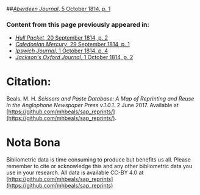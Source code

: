 ##[*Aberdeen Journal*, 5 October 1814, p. 1](https://mhbeals.github.io/sap_html/Aberdeen-Journal/Aberdeen-Journal-5-October-1814-p-1)

### Content from this page previously appeared in:
+ [*Hull Packet*, 20 September 1814, p. 2](https://mhbeals.github.io/sap_html/Hull-Packet/Hull-Packet-20-September-1814-p-2)
+ [*Caledonian Mercury*, 29 September 1814, p. 1](https://mhbeals.github.io/sap_html/Caledonian-Mercury/Caledonian-Mercury-29-September-1814-p-1)
+ [*Ipswich Journal*, 1 October 1814, p. 4](https://mhbeals.github.io/sap_html/Ipswich-Journal/Ipswich-Journal-1-October-1814-p-4)
+ [*Jackson's Oxford Journal*, 1 October 1814, p. 2](https://mhbeals.github.io/sap_html/Jackson's-Oxford-Journal/Jackson's-Oxford-Journal-1-October-1814-p-2)
                    
# Citation: 

Beals. M. H. *Scissors and Paste Database: A Map of Reprinting and Reuse in the Anglophone Newspaper Press v.1.0.1.* 2 June 2017. Available at [https://github.com/mhbeals/sap_reprints/](https://github.com/mhbeals/sap_reprints/). 
                    
# Nota Bona

Bibliometric data is time consuming to produce but benefits us all. Please remember to cite or acknowledge this and any other bibliometric data you use in your research. All data is available CC-BY 4.0 at [https://github.com/mhbeals/sap_reprints](https://github.com/mhbeals/sap_reprints)